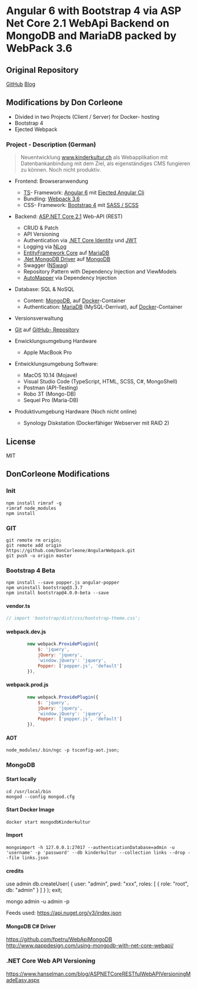 # Angular 6 with Bootstrap 4 via ASP Net Core 2.1 WebApi Backend on MongoDB and MariaDB packed by WebPack 3.6

## Original Repository

[GitHub](https://github.com/damienbod/AngularWebpackVisualStudio)
[Blog](https://damienbod.com/2016/06/12/asp-net-core-angular2-with-webpack-and-visual-studio/)

## Modifications by Don Corleone

* Divided in two Projects (Client / Server) for Docker- hosting
* Bootstrap 4
* Ejected Webpack

### Project - Description (German)

> Neuentwicklung www.kinderkultur.ch als Webapplikation mit Datenbankanbindung mit dem Ziel, als eigenständiges CMS fungieren zu können. Noch nicht produktiv.

* Frontend: Browseranwendung
  * [TS](https://www.typescriptlang.org)- Framework: [Angular 6](https://angular.io/docs) mit [Ejected Angular Cli](https://github.com/angular/angular-cli/wiki/eject)  
  * Bundling: [Webpack 3.6](https://webpack.js.org)
  * CSS- Framework: [Bootstrap 4](https://getbootstrap.com) mit [SASS / SCSS](https://sass-lang.com)

* Backend: [ASP.NET Core 2.1](https://docs.microsoft.com/en-us/aspnet/core/?view=aspnetcore-2.1) Web-API (REST)
  * CRUD & Patch
  * API Versioning
  * Authentication via [.NET Core Identity](https://docs.microsoft.com/en-us/aspnet/core/security/authentication/identity?view=aspnetcore-2.1&tabs=visual-studio%2Caspnetcore2x) und [JWT](https://tools.ietf.org/html/rfc7519)
  * Logging via [NLog](http://nlog-project.org)
  * [EntityFramework Core](https://docs.microsoft.com/en-us/ef/core/) auf [MariaDB](https://mariadb.org/)
  * [.Net MongoDB Driver](https://docs.mongodb.com/ecosystem/drivers/csharp/) auf [MongoDB](https://www.mongodb.com)
  * Swagger ([NSwag](https://docs.microsoft.com/en-us/aspnet/core/tutorials/getting-started-with-nswag?view=aspnetcore-2.1&tabs=visual-studio%2Cvisual-studio-xml))
  * Repository Pattern with Dependency Injection and ViewModels
  * [AutoMapper](http://automapper.readthedocs.io) via Dependency Injection

* Database: SQL & NoSQL
  * Content:  [MongoDB](https://www.mongodb.com), auf [Docker](https://www.docker.com)-Container
  * Authentication: [MariaDB](https://mariadb.org/) (MySQL-Derrivat), auf [Docker](https://www.docker.com)-Container

* Versionsverwaltung
* [Git](https://git-scm.com) auf [GitHub- Repository](https://github.com/DonCorleone/KinderKultur_Docker)

* Enwicklungsumgebung Hardware
  * Apple MacBook Pro

* Entwicklungsumgebung Software:
  * MacOS 10.14 (Mojave)
  * Visual Studio Code (TypeScript, HTML, SCSS, C#, MongoShell)
  * Postman (API-Testing)
  * Robo 3T (Mongo-DB)
  * Sequel Pro (Maria-DB)

* Produktivumgebung Hardware (Noch nicht online)
  * Synology Diskstation (Dockerfähiger Webserver mit RAID 2)
  
## License

MIT

## DonCorleone Modifications

### Init

    npm install rimraf -g
    rimraf node_modules
    npm install

### GIT

    git remote rm origin;
    git remote add origin https://github.com/DonCorleone/AngularWebpack.git
    git push -u origin master

### Bootstrap 4 Beta

    npm install --save popper.js angular-popper
    npm uninstall bootstrap@3.3.7
    npm install bootstrap@4.0.0-beta --save

#### vendor.ts

```javascript
// import 'bootstrap/dist/css/bootstrap-theme.css';
```

#### webpack.dev.js

```javascript
        new webpack.ProvidePlugin({
            $: 'jquery',
            jQuery: 'jquery',
            'window.jQuery': 'jquery',
            Popper: ['popper.js', 'default']
        }),
```

#### webpack.prod.js

```javascript
        new webpack.ProvidePlugin({
            $: 'jquery',
            jQuery: 'jquery',
            'window.jQuery': 'jquery',
            Popper: ['popper.js', 'default']
        }),
```

#### AOT

    node_modules/.bin/ngc -p tsconfig-aot.json;

### MongoDB

#### Start locally

    cd /usr/local/bin
    mongod --config mongod.cfg

#### Start Docker Image

    docker start mongodbKinderkultur

#### Import

    mongoimport -h 127.0.0.1:27017 --authenticationDatabase=admin -u 'username' -p 'password' --db kinderkultur --collection links --drop --file links.json

#### credits

use admin
db.createUser(
  {
    user: "admin",
    pwd: "xxx",
    roles: [ { role: "root", db: "admin" } ]
  }
);
exit;

mongo admin -u admin -p

Feeds used:
    https://api.nuget.org/v3/index.json

#### MongoDB C# Driver

https://github.com/fpetru/WebApiMongoDB
http://www.qappdesign.com/using-mongodb-with-net-core-webapi/

### .NET Core Web API Versioning

https://www.hanselman.com/blog/ASPNETCoreRESTfulWebAPIVersioningMadeEasy.aspx
